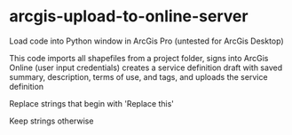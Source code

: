 # arcgis-upload-to-online-server

Load code into Python window in ArcGis Pro (untested for ArcGis Desktop)

This code imports all shapefiles from a project folder, signs into ArcGis Online (user input credentials) creates a service definition draft with saved summary, description, terms of use, and tags, and uploads the service definition 

Replace strings that begin with 'Replace this'

Keep strings otherwise
